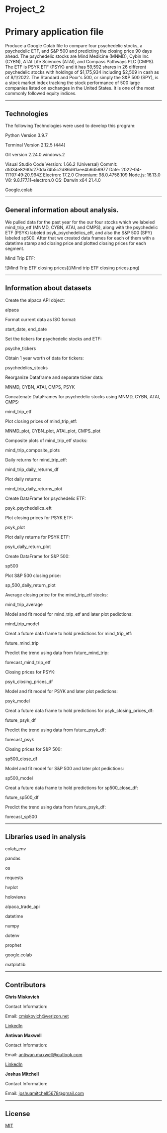 # Project_2
# Primary application file

Produce a Google Colab file to compare four psychedelic stocks, a psychedelic ETF, and S&P 500 and predicting the closing price 90 days ahead.  The psychedelic stocks are Mind Medicine (MNMD), Cybin Inc (CYBN), ATAI Life Sciences (ATAI), and Compass Pathways PLC (CMPS).  The ETF is PSYK ETF (PSYK) and it has 59,592 shares in 26 different psychedelic stocks with holdings of $1,175,934 including $2,509 in cash as of 8/1/2022.  The Standard and Poor's 500, or simply the S&P 500 (SPY), is a stock market index tracking the stock performance of 500 large companies listed on exchanges in the United States. It is one of the most commonly followed equity indices.


---

## Technologies

The following Technologies were used to develop this program:

Python 
    Version 3.9.7

Terminal
    Version 2.12.5 (444)
 
Git version 2.24.0.windows.2

Visual Studio Code
    Version: 1.66.2 (Universal)
    Commit: dfd34e8260c270da74b5c2d86d61aee4b6d56977
    Date: 2022-04-11T07:49:20.994Z
    Electron: 17.2.0
    Chromium: 98.0.4758.109
    Node.js: 16.13.0
    V8: 9.8.177.11-electron.0
    OS: Darwin x64 21.4.0
    
    
Google.colab
    


---

## General information about analysis.

We pulled data for the past year for the our four stocks which we labeled mind_trip_etf (MNMD, CYBN, ATAI, and CMPS), along with the psychedelic ETF (PSYK) labeled psyk_psychedelics_eft, and also the S&P 500 (SPY) labeled sp500.  After that we created data frames for each of them with a datetime stamp and closing price and plotted closing prices for each segment.

Mind Trip ETF:

![Mind Trip ETF closing prices](/Mind trip ETF closing prices.png)













---

## Information about datasets

Create the alpaca API object:

alpaca

Format current data as ISO format:

start_date, end_date

Set the tickers for psychedelic stocks and ETF:

psyche_tickers

Obtain 1 year worth of data for tickers:

psychedelics_stocks

Reorganize Dataframe and separate ticker data:

MNMD, CYBN, ATAI, CMPS, PSYK

Concatenate DataFrames for psychedelic stocks using MNMD, CYBN, ATAI, CMPS:

mind_trip_etf

Plot closing prices of mind_trip_etf:

MNMD_plot, CYBN_plot, ATAI_plot, CMPS_plot

Composite plots of mind_trip_etf stocks:

mind_trip_composite_plots

Daily returns for mind_trip_etf:

mind_trip_daily_returns_df

Plot daily returns:

mind_trip_daily_returns_plot

Create DataFrame for psychedelic ETF:

psyk_psychedelics_eft

Plot closing prices for PSYK ETF:

psyk_plot

Plot daily returns for PSYK ETF:

psyk_daily_return_plot

Create DataFrame for S&P 500:

sp500

Plot S&P 500 closing price:

sp_500_daily_return_plot

Average closing price for the mind_trip_etf stocks:

mind_trip_average

Model and fit model for mind_trip_etf and later plot pedictions:

mind_trip_model

Creat a future data frame to hold predictions for mind_trip_etf:

future_mind_trip

Predict the trend using data from future_mind_trip:

forecast_mind_trip_etf

Closing prices for PSYK:

psyk_closing_prices_df

Model and fit model for PSYK and later plot pedictions:

psyk_model

Creat a future data frame to hold predictions for psyk_closing_prices_df:

future_psyk_df

Predict the trend using data from future_psyk_df:

forecast_psyk

Closing prices for S&P 500:

sp500_close_df

Model and fit model for S&P 500 and later plot pedictions:

sp500_model

Creat a future data frame to hold predictions for sp500_close_df:

future_sp500_df

Predict the trend using data from future_psyk_df:

forecast_sp500

---

## Libraries used in analysis

colab_env

pandas

os

requests

hvplot

holoviews

alpaca_trade_api

datetime

numpy

dotenv

prophet

google.colab

matplotlib

---

## Contributors


**Chris Miskovich**

Contact Information:

Email: cmiskovich@verizon.net

[LinkedIn](https://www.linkedin.com/in/christopher-miskovich-9a61b0234/) 



**Antiwan Maxwell**

Contact Information:

Email: antiwan.maxwell@outlook.com

[LinkedIn](https://www.linkedin.com/in/antiwan-maxwell-205a11233/) 



**Joshua Mitchell**

Contact Information:

Email: joshuamitchell5678@gmail.com



---

## License

[MIT](/license.txt)
